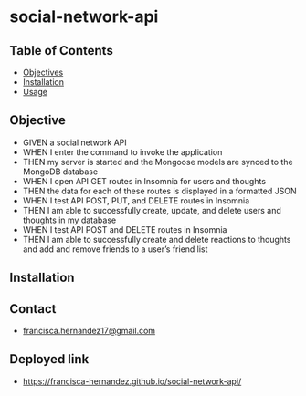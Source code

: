 # social-network-api

## Table of Contents
- [Objectives](#objectives)
- [Installation](#installation)
- [Usage](#usage)

## Objective
* GIVEN a social network API
* WHEN I enter the command to invoke the application
* THEN my server is started and the Mongoose models are synced to the MongoDB database
* WHEN I open API GET routes in Insomnia for users and thoughts
* THEN the data for each of these routes is displayed in a formatted JSON
* WHEN I test API POST, PUT, and DELETE routes in Insomnia
* THEN I am able to successfully create, update, and delete users and thoughts in my database
* WHEN I test API POST and DELETE routes in Insomnia
* THEN I am able to successfully create and delete reactions to thoughts and add and remove friends to a user’s friend list

## Installation

## Contact 
* francisca.hernandez17@gmail.com

## Deployed link
* https://francisca-hernandez.github.io/social-network-api/
